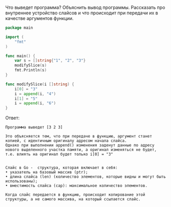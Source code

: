 Что выведет программа? Объяснить вывод программы. Рассказать про внутреннее устройство слайсов и что происходит при передачи их в качестве аргументов функции.

```go
package main

import (
	"fmt"
)

func main() {
	var s = []string{"1", "2", "3"}
	modifySlice(s)
	fmt.Println(s)
}

func modifySlice(i []string) {
	i[0] = "3"
	i = append(i, "4")
	i[1] = "5"
	i = append(i, "6")
}
```

Ответ:
```
Программа выведет [3 2 3]

Это объясняется тем, что при передаче в функцию, аргумент станет копией, с идентичным оригиналу адресом начала слайса.
Однако при выполнении append() изменения заденут данные по адресу нового выделенного участка памяти, а оригинал изменяться не будет, т.е. влиять на оригинал будет только i[0] = "3"


Слайс в Go -  структура, которая включает в себя:
• указатель на базовый массив (ptr);
• длина слайса (len) (количество элементов, которые видны и могут быть использованы);
• вместимость слайса (cap): максимальное количество элементов.

Когда слайс передается в функцию, происходит копирование этой структуры, а не самого массива, на который ссылается слайс. 
```
